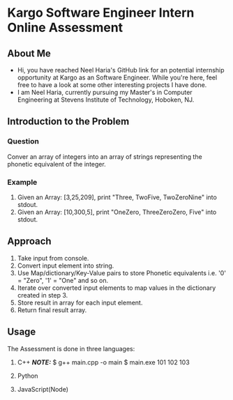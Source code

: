 # Kargo Software Engineer Intern Online Assessment

## About Me
* Hi, you have reached Neel Haria's GitHub link for an potential internship opportunity at Kargo as an Software Engineer. While you're here, feel free to have a look at some other interesting projects I have done.
* I am Neel Haria, currently pursuing my Master's in Computer Engineering at Stevens Institute of Technology, Hoboken, NJ. 

## Introduction to the Problem
### Question
Conver an array of integers into an array of strings representing the phonetic equivalent of the integer.
### Example
1. Given an Array: [3,25,209], print "Three, TwoFive, TwoZeroNine" into stdout.
2. Given an Array: [10,300,5], print "OneZero, ThreeZeroZero, Five" into stdout.

## Approach
1. Take input from console.
2. Convert input element into string.
3. Use Map/dictionary/Key-Value pairs to store Phonetic equivalents i.e. '0' = "Zero", '1' = "One" and so on. 
4. Iterate over converted input elements to map values in the dictionary created in step 3.
5. Store result in array for each input element.
6. Return final result array.

## Usage
The Assessment is done in three languages:
1. C++
**_NOTE:_**
$ g++ main.cpp -o main
$ main.exe 101 102 103
      
2. Python
3. JavaScript(Node)

